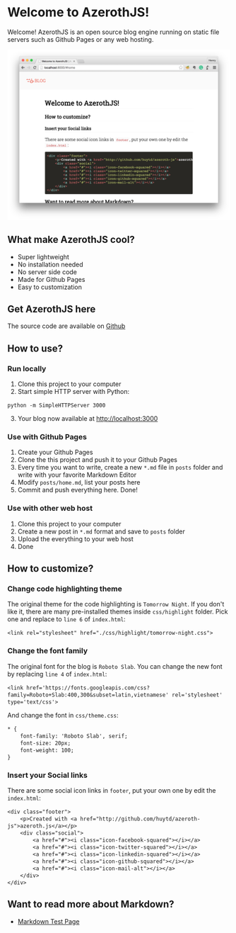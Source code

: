 # Welcome to AzerothJS!

Welcome! AzerothJS is an open source blog engine running on static file servers such as Github Pages or any web hosting.

![](./img/azeroth_screenshot.png)

## What make AzerothJS cool?

- Super lightweight
- No installation needed
- No server side code
- Made for Github Pages
- Easy to customization

## Get AzerothJS here

The source code are available on [Github](http://github.com/huytd/azeroth-js)

## How to use?

### Run locally
1. Clone this project to your computer
2. Start simple HTTP server with Python:
  ```
  python -m SimpleHTTPServer 3000
  ```
3. Your blog now available at [http://localhost:3000](http://localhost:3000)

### Use with Github Pages
1. Create your Github Pages
2. Clone the this project and push it to your Github Pages
3. Every time you want to write, create a new `*.md` file in `posts` folder and write with your favorite Markdown Editor
4. Modify `posts/home.md`, list your posts here
5. Commit and push everything here. Done!

### Use with other web host
1. Clone this project to your computer
2. Create a new post in `*.md` format and save to `posts` folder
3. Upload the everything to your web host
4. Done

## How to customize?

### Change code highlighting theme
The original theme for the code highlighting is `Tomorrow Night`. If you don't like it, there are many pre-installed themes inside `css/highlight` folder. Pick one and replace to `line 6` of `index.html`:

```
<link rel="stylesheet" href="./css/highlight/tomorrow-night.css">
```

### Change the font family
The original font for the blog is `Roboto Slab`. You can change the new font by replacing `line 4` of `index.html`:

```
<link href='https://fonts.googleapis.com/css?family=Roboto+Slab:400,300&subset=latin,vietnamese' rel='stylesheet' type='text/css'>
```

And change the font in `css/theme.css`:

```
* {
    font-family: 'Roboto Slab', serif;
    font-size: 20px;
    font-weight: 100;
}
```

### Insert your Social links
There are some social icon links in `footer`, put your own one by edit the `index.html`:

```
<div class="footer">
    <p>Created with <a href="http://github.com/huytd/azeroth-js">azeroth.js</a></p>
    <div class="social">
        <a href="#"><i class="icon-facebook-squared"></i></a>
        <a href="#"><i class="icon-twitter-squared"></i></a>
        <a href="#"><i class="icon-linkedin-squared"></i></a>
        <a href="#"><i class="icon-github-squared"></i></a>
        <a href="#"><i class="icon-mail-alt"></i></a>
    </div>
</div>
```

## Want to read more about Markdown?

- [Markdown Test Page](#lorem-ipsum)
